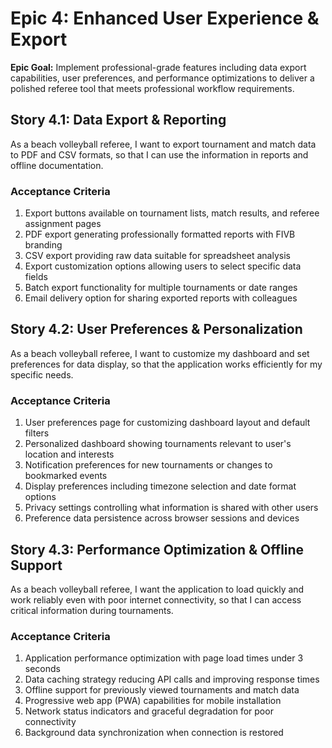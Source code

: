 # Epic 4: Enhanced User Experience & Export

**Epic Goal:** Implement professional-grade features including data export capabilities, user preferences, and performance optimizations to deliver a polished referee tool that meets professional workflow requirements.

## Story 4.1: Data Export & Reporting
As a beach volleyball referee,
I want to export tournament and match data to PDF and CSV formats,
so that I can use the information in reports and offline documentation.

### Acceptance Criteria
1. Export buttons available on tournament lists, match results, and referee assignment pages
2. PDF export generating professionally formatted reports with FIVB branding
3. CSV export providing raw data suitable for spreadsheet analysis
4. Export customization options allowing users to select specific data fields
5. Batch export functionality for multiple tournaments or date ranges
6. Email delivery option for sharing exported reports with colleagues

## Story 4.2: User Preferences & Personalization
As a beach volleyball referee,
I want to customize my dashboard and set preferences for data display,
so that the application works efficiently for my specific needs.

### Acceptance Criteria
1. User preferences page for customizing dashboard layout and default filters
2. Personalized dashboard showing tournaments relevant to user's location and interests
3. Notification preferences for new tournaments or changes to bookmarked events
4. Display preferences including timezone selection and date format options
5. Privacy settings controlling what information is shared with other users
6. Preference data persistence across browser sessions and devices

## Story 4.3: Performance Optimization & Offline Support
As a beach volleyball referee,
I want the application to load quickly and work reliably even with poor internet connectivity,
so that I can access critical information during tournaments.

### Acceptance Criteria
1. Application performance optimization with page load times under 3 seconds
2. Data caching strategy reducing API calls and improving response times
3. Offline support for previously viewed tournaments and match data
4. Progressive web app (PWA) capabilities for mobile installation
5. Network status indicators and graceful degradation for poor connectivity
6. Background data synchronization when connection is restored
